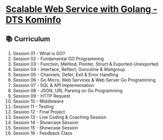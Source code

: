 # [Scalable Web Service with Golang - DTS Kominfo](https://www.kode.id/courses/scalable-web-service-with-golang-kominfo)

## :books: Curriculum

1. Session 01 - What is GO?
2. Session 02 - Fundamental GO Programming
3. Session 03 - Function, Mehtod, Pointer, Struct & Exported-Unexported
4. Session 04 - Interface, Reflect, Goroutine & Waitgroup
5. Session 05 - Channels, Defer,  Exit & Error Handling
6. Session 06 - Go Micro, Web Services & Web Server Go Programming
7. Session 07 - SQL & API Implementation
8. Session 08 - JSON, URL Parsing on Go Programming
9. Session 09 - HTTP Request
10. Session 10 - Middleware
11. Session 11 - Testing
12. Session 12 - Final Project
13. Session 13 - Live Coding & Coaching Session
14. Session 14 - Showcase Session
15. Session 15 - Showcase Session
16. Session 16 - Feedback Class
